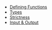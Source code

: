- [Defining Functions](Haskell%20-%20Defining%20Functions.md)
- [Types](Haskell%20-%20Types.md)
- [Strictness](Haskell%20-%20Strictness.md)
- [Input & Output](Haskell%20-%20Input%20&%20Output.md)
